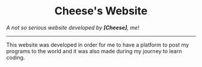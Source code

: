 <h1 align="center">Cheese's Website</h1>

_A not so serious website developed by **[Cheese]**, me!_

---

This website was developed in order for me to have a platform to post my programs to the world and it was also made during my journey to learn coding.